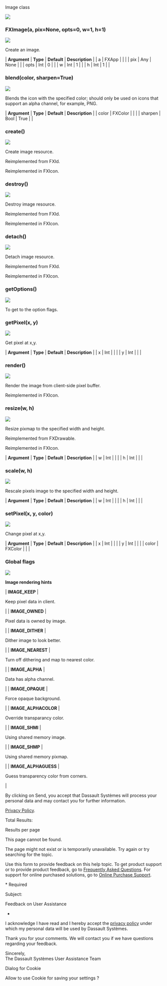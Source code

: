 Image class

![](https://help.3ds.com/2023/English/DSSIMULIA_Established/SIMACAERefImages/gui-fximage.png)

### FXImage(a, pix=None, opts=0, w=1, h=1)  
![](https://help.3ds.com/2023/English/DSSIMULIA_Established/IconsReference/butix_top_wline.png)

Create an image.

| **Argument** | **Type** | **Default** | **Description** |
| a | FXApp |   |   |
| pix |  Any | None |   |
| opts | Int | 0 |   |
| w | Int | 1 |   |
| h | Int | 1 |   |

### blend(color, sharpen=True)  
![](https://help.3ds.com/2023/English/DSSIMULIA_Established/IconsReference/butix_top_wline.png)

Blends the icon with the specified color; should only be used on icons that support an alpha channel, for example, PNG.

| **Argument** | **Type** | **Default** | **Description** |
| color | FXColor |   |   |
| sharpen | Bool | True |   |

### create()  
![](https://help.3ds.com/2023/English/DSSIMULIA_Established/IconsReference/butix_top_wline.png)

Create image resource.

Reimplemented from FXId.

Reimplemented in FXIcon.

### destroy()  
![](https://help.3ds.com/2023/English/DSSIMULIA_Established/IconsReference/butix_top_wline.png)

Destroy image resource.

Reimplemented from FXId.

Reimplemented in FXIcon.

### detach()  
![](https://help.3ds.com/2023/English/DSSIMULIA_Established/IconsReference/butix_top_wline.png)

Detach image resource.

Reimplemented from FXId.

Reimplemented in FXIcon.

### getOptions()  
![](https://help.3ds.com/2023/English/DSSIMULIA_Established/IconsReference/butix_top_wline.png)

To get to the option flags.

### getPixel(x, y)  
![](https://help.3ds.com/2023/English/DSSIMULIA_Established/IconsReference/butix_top_wline.png)

Get pixel at x,y.

| **Argument** | **Type** | **Default** | **Description** |
| x | Int |   |   |
| y | Int |   |   |

### render()  
![](https://help.3ds.com/2023/English/DSSIMULIA_Established/IconsReference/butix_top_wline.png)

Render the image from client-side pixel buffer.

Reimplemented in FXIcon.

### resize(w, h)  
![](https://help.3ds.com/2023/English/DSSIMULIA_Established/IconsReference/butix_top_wline.png)

Resize pixmap to the specified width and height.

Reimplemented from FXDrawable.

Reimplemented in FXIcon.

| **Argument** | **Type** | **Default** | **Description** |
| w | Int |   |   |
| h | Int |   |   |

### scale(w, h)  
![](https://help.3ds.com/2023/English/DSSIMULIA_Established/IconsReference/butix_top_wline.png)

Rescale pixels image to the specified width and height.

| **Argument** | **Type** | **Default** | **Description** |
| w | Int |   |   |
| h | Int |   |   |

### setPixel(x, y, color)  
![](https://help.3ds.com/2023/English/DSSIMULIA_Established/IconsReference/butix_top_wline.png)

Change pixel at x,y.

| **Argument** | **Type** | **Default** | **Description** |
| x | Int |   |   |
| y | Int |   |   |
| color | FXColor |   |   |

### Global flags  
![](https://help.3ds.com/2023/English/DSSIMULIA_Established/IconsReference/butix_top_wline.png)


**Image rendering hints**

| **IMAGE_KEEP** | 

Keep pixel data in client.

 |
| **IMAGE_OWNED** | 

Pixel data is owned by image.

 |
| **IMAGE_DITHER** | 

Dither image to look better.

 |
| **IMAGE_NEAREST** | 

Turn off dithering and map to nearest color.

 |
| **IMAGE_ALPHA** | 

Data has alpha channel.

 |
| **IMAGE_OPAQUE** | 

Force opaque background.

 |
| **IMAGE_ALPHACOLOR** | 

Override transparancy color.

 |
| **IMAGE_SHMI** | 

Using shared memory image.

 |
| **IMAGE_SHMP** | 

Using shared memory pixmap.

 |
| **IMAGE_ALPHAGUESS** | 

Guess transparency color from corners.

 |

By clicking on Send, you accept that Dassault Systèmes will process your personal data and may contact you for further information.

[Privacy Policy](https://www.3ds.com/privacy-policy).

Total Results:

Results per page

This page cannot be found.

The page might not exist or is temporarily unavailable. Try again or try searching for the topic.

Use this form to provide feedback on this help topic. To get product support or to provide product feedback, go to [Frequently Asked Questions](https://3ds.one/PO). For support for online purchased solutions, go to [Online Purchase Support](https://3ds.one/Q8).

\* Required

Subject:

Feedback on User Assistance

*

I acknowledge I have read and I hereby accept the [privacy policy](https://www.3ds.com/privacy-policy) under which my personal data will be used by Dassault Systèmes.

Thank you for your comments. We will contact you if we have questions regarding your feedback.

Sincerely,  
The Dassault Systèmes User Assistance Team

Dialog for Cookie

Allow to use Cookie for saving your settings ?